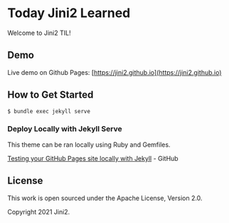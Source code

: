 # Today Jini2 Learned

Welcome to Jini2 TIL!

## Demo

Live demo on Github Pages: [https://jini2.github.io](https://jini2.github.io)

## How to Get Started

    $ bundle exec jekyll serve

### Deploy Locally with Jekyll Serve

This theme can be ran locally using Ruby and Gemfiles.

[Testing your GitHub Pages site locally with Jekyll](https://docs.github.com/en/pages/setting-up-a-github-pages-site-with-jekyll/testing-your-github-pages-site-locally-with-jekyll) - GitHub

## License

This work is open sourced under the Apache License, Version 2.0.

Copyright 2021 Jini2.